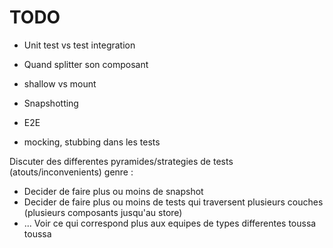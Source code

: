 # TODO

- Unit test vs test integration
- Quand splitter son composant
- shallow vs mount


- Snapshotting
- E2E
- mocking, stubbing dans les tests


Discuter des differentes pyramides/strategies de tests (atouts/inconvenients) genre : 
  - Decider de faire plus ou moins de snapshot
  - Decider de faire plus ou moins de tests qui traversent plusieurs couches (plusieurs composants jusqu'au store)
  - ...
Voir ce qui correspond plus aux equipes de types differentes toussa toussa
